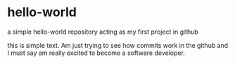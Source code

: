 # hello-world
a simple hello-world repository acting as my first project in github

this is simple text. Am just trying to see how commits work in the github
and I must say am really excited to become a software developer.
